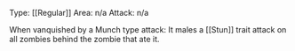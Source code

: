 Type: [[Regular]]
Area: n/a
Attack: n/a

When vanquished by a Munch type attack: It males a [[Stun]] trait attack on all zombies behind the zombie that ate it.
